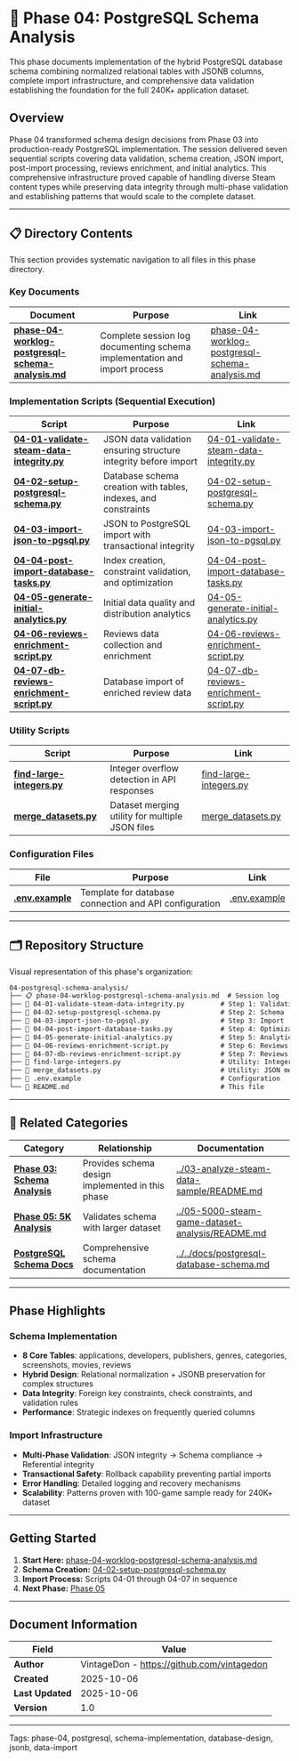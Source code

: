 <!--
---
title: "Phase 04: PostgreSQL Schema Analysis"
description: "Implementation of hybrid PostgreSQL database schema with JSONB support, comprehensive import infrastructure, and initial analytics capabilities"
author: "VintageDon - https://github.com/vintagedon"
ai_contributor: "Claude 3.5 Sonnet (claude-sonnet-4-20250514)"
date: "2025-10-06"
version: "1.0"
status: "Published"
tags:
- type: [phase-documentation/database-implementation/schema-design]
- domain: [data-engineering/postgresql/database-architecture]
- tech: [python/postgresql/sql/jsonb]
- phase: [phase-4/database-design]
related_documents:
- "[Work Logs Parent](../README.md)"
- "[Phase 03: Schema Analysis](../03-analyze-steam-data-sample/README.md)"
- "[Phase 05: 5K Dataset Analysis](../05-5000-steam-game-dataset-analysis/README.md)"
---
-->

# 📂 **Phase 04: PostgreSQL Schema Analysis**

This phase documents implementation of the hybrid PostgreSQL database schema combining normalized relational tables with JSONB columns, complete import infrastructure, and comprehensive data validation establishing the foundation for the full 240K+ application dataset.

## **Overview**

Phase 04 transformed schema design decisions from Phase 03 into production-ready PostgreSQL implementation. The session delivered seven sequential scripts covering data validation, schema creation, JSON import, post-import processing, reviews enrichment, and initial analytics. This comprehensive infrastructure proved capable of handling diverse Steam content types while preserving data integrity through multi-phase validation and establishing patterns that would scale to the complete dataset.

---

## 📋 **Directory Contents**

This section provides systematic navigation to all files in this phase directory.

### **Key Documents**

| **Document** | **Purpose** | **Link** |
|--------------|-------------|----------|
| **[phase-04-worklog-postgresql-schema-analysis.md](phase-04-worklog-postgresql-schema-analysis.md)** | Complete session log documenting schema implementation and import process | [phase-04-worklog-postgresql-schema-analysis.md](phase-04-worklog-postgresql-schema-analysis.md) |

### **Implementation Scripts** (Sequential Execution)

| **Script** | **Purpose** | **Link** |
|------------|-------------|----------|
| **[04-01-validate-steam-data-integrity.py](04-01-validate-steam-data-integrity.py)** | JSON data validation ensuring structure integrity before import | [04-01-validate-steam-data-integrity.py](04-01-validate-steam-data-integrity.py) |
| **[04-02-setup-postgresql-schema.py](04-02-setup-postgresql-schema.py)** | Database schema creation with tables, indexes, and constraints | [04-02-setup-postgresql-schema.py](04-02-setup-postgresql-schema.py) |
| **[04-03-import-json-to-pgsql.py](04-03-import-json-to-pgsql.py)** | JSON to PostgreSQL import with transactional integrity | [04-03-import-json-to-pgsql.py](04-03-import-json-to-pgsql.py) |
| **[04-04-post-import-database-tasks.py](04-04-post-import-database-tasks.py)** | Index creation, constraint validation, and optimization | [04-04-post-import-database-tasks.py](04-04-post-import-database-tasks.py) |
| **[04-05-generate-initial-analytics.py](04-05-generate-initial-analytics.py)** | Initial data quality and distribution analytics | [04-05-generate-initial-analytics.py](04-05-generate-initial-analytics.py) |
| **[04-06-reviews-enrichment-script.py](04-06-reviews-enrichment-script.py)** | Reviews data collection and enrichment | [04-06-reviews-enrichment-script.py](04-06-reviews-enrichment-script.py) |
| **[04-07-db-reviews-enrichment-script.py](04-07-db-reviews-enrichment-script.py)** | Database import of enriched review data | [04-07-db-reviews-enrichment-script.py](04-07-db-reviews-enrichment-script.py) |

### **Utility Scripts**

| **Script** | **Purpose** | **Link** |
|------------|-------------|----------|
| **[find-large-integers.py](find-large-integers.py)** | Integer overflow detection in API responses | [find-large-integers.py](find-large-integers.py) |
| **[merge_datasets.py](merge_datasets.py)** | Dataset merging utility for multiple JSON files | [merge_datasets.py](merge_datasets.py) |

### **Configuration Files**

| **File** | **Purpose** | **Link** |
|----------|-------------|----------|
| **[.env.example](.env.example)** | Template for database connection and API configuration | [.env.example](.env.example) |

---

## 🗂️ **Repository Structure**

Visual representation of this phase's organization:

```markdown
04-postgresql-schema-analysis/
├── 📋 phase-04-worklog-postgresql-schema-analysis.md  # Session log
├── 🐍 04-01-validate-steam-data-integrity.py         # Step 1: Validation
├── 🐍 04-02-setup-postgresql-schema.py               # Step 2: Schema
├── 🐍 04-03-import-json-to-pgsql.py                  # Step 3: Import
├── 🐍 04-04-post-import-database-tasks.py            # Step 4: Optimization
├── 🐍 04-05-generate-initial-analytics.py            # Step 5: Analytics
├── 🐍 04-06-reviews-enrichment-script.py             # Step 6: Reviews collection
├── 🐍 04-07-db-reviews-enrichment-script.py          # Step 7: Reviews import
├── 🔧 find-large-integers.py                         # Utility: Integer check
├── 🔧 merge_datasets.py                              # Utility: JSON merge
├── 📄 .env.example                                   # Configuration
└── 📂 README.md                                      # This file
```

---

## 🔗 **Related Categories**

| **Category** | **Relationship** | **Documentation** |
|--------------|------------------|-------------------|
| **[Phase 03: Schema Analysis](../03-analyze-steam-data-sample/README.md)** | Provides schema design implemented in this phase | [../03-analyze-steam-data-sample/README.md](../03-analyze-steam-data-sample/README.md) |
| **[Phase 05: 5K Analysis](../05-5000-steam-game-dataset-analysis/README.md)** | Validates schema with larger dataset | [../05-5000-steam-game-dataset-analysis/README.md](../05-5000-steam-game-dataset-analysis/README.md) |
| **[PostgreSQL Schema Docs](../../docs/postgresql-database-schema.md)** | Comprehensive schema documentation | [../../docs/postgresql-database-schema.md](../../docs/postgresql-database-schema.md) |

---

## **Phase Highlights**

### **Schema Implementation**

- **8 Core Tables**: applications, developers, publishers, genres, categories, screenshots, movies, reviews
- **Hybrid Design**: Relational normalization + JSONB preservation for complex structures
- **Data Integrity**: Foreign key constraints, check constraints, and validation rules
- **Performance**: Strategic indexes on frequently queried columns

### **Import Infrastructure**

- **Multi-Phase Validation**: JSON integrity → Schema compliance → Referential integrity
- **Transactional Safety**: Rollback capability preventing partial imports
- **Error Handling**: Detailed logging and recovery mechanisms
- **Scalability**: Patterns proven with 100-game sample ready for 240K+ dataset

---

## **Getting Started**

1. **Start Here:** [phase-04-worklog-postgresql-schema-analysis.md](phase-04-worklog-postgresql-schema-analysis.md)
2. **Schema Creation:** [04-02-setup-postgresql-schema.py](04-02-setup-postgresql-schema.py)
3. **Import Process:** Scripts 04-01 through 04-07 in sequence
4. **Next Phase:** [Phase 05](../05-5000-steam-game-dataset-analysis/README.md)

---

## **Document Information**

| **Field** | **Value** |
|-----------|-----------|
| **Author** | VintageDon - <https://github.com/vintagedon> |
| **Created** | 2025-10-06 |
| **Last Updated** | 2025-10-06 |
| **Version** | 1.0 |

---
Tags: phase-04, postgresql, schema-implementation, database-design, jsonb, data-import
